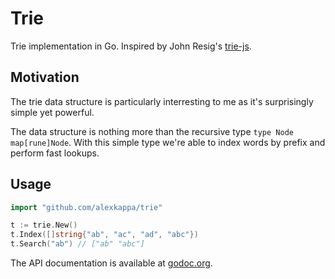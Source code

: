 # Trie

Trie implementation in Go. Inspired by John Resig's [trie-js](https://github.com/jeresig/trie-js).

## Motivation

The trie data structure is particularly interresting to me as it's surprisingly simple yet powerful.

The data structure is nothing more than the recursive type `type Node map[rune]Node`. With this simple type we're able to index words by prefix and perform fast lookups.

## Usage

```Go
import "github.com/alexkappa/trie"

t := trie.New()
t.Index([]string{"ab", "ac", "ad", "abc"})
t.Search("ab") // ["ab" "abc"]
```

The API documentation is available at [godoc.org](http://godoc.org/github.com/alexkappa/trie).